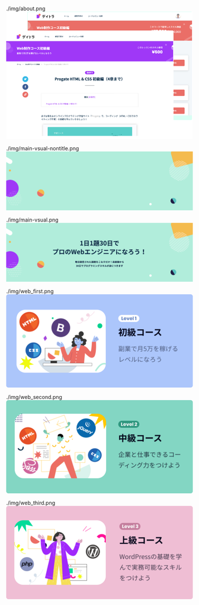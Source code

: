 ./img/about.png
![About](./img/about.png)

./img/main-vsual-nontitle.png
![Main Visual Without Title](./img/main-vsual-nontitle.png)

./img/main-vsual.png
![Main Visual](./img/main-vsual.png)

./img/web_first.png
![Web First](./img/web_first.png)

./img/web_second.png
![Web Second](./img/web_second.png)

./img/web_third.png
![Web Third](./img/web_third.png)
